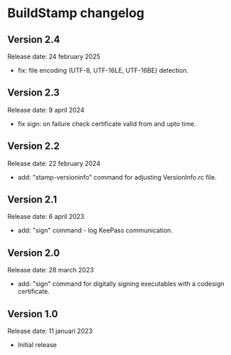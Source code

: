 # BuildStamp changelog

## Version 2.4
Release date: 24 february 2025

* fix: file encoding (UTF-8, UTF-16LE, UTF-16BE) detection.

## Version 2.3
Release date: 9 april 2024

* fix sign: on failure check certificate valid from and upto time.

## Version 2.2
Release date: 22 february 2024

* add: "stamp-versioninfo" command for adjusting VersionInfo.rc file.

## Version 2.1
Release date: 6 april 2023

* add: "sign" command - log KeePass communication.

## Version 2.0
Release date: 28 march 2023

* add: "sign" command for digitally signing executables with a codesign certificate.

## Version 1.0
Release date: 11 januari 2023

* Initial release

